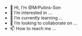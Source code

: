 - 👋 Hi, I’m @MrPutins-Son
- 👀 I’m interested in ...
- 🌱 I’m currently learning ...
- 💞️ I’m looking to collaborate on ...
- 📫 How to reach me ...

<!---
MrPutins-Son/MrPutins-Son is a ✨ special ✨ repository because its `README.md` (this file) appears on your GitHub profile.
You can click the Preview link to take a look at your changes.
--->
